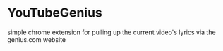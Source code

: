 # YouTubeGenius
simple chrome extension for pulling up the current video's lyrics via the genius.com website
